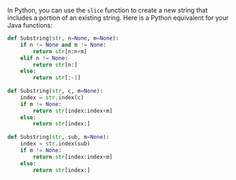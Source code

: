  In Python, you can use the `slice` function to create a new string that includes a portion of an existing string. Here is a Python equivalent for your Java functions:

```python
def Substring(str, n=None, m=None):
    if n != None and m != None:
        return str[n:n+m]
    elif n != None:
        return str[n:]
    else:
        return str[:-1]
        
def Substring(str, c, m=None):
    index = str.index(c)
    if m != None:
        return str[index:index+m]
    else:
        return str[index:]
        
def Substring(str, sub, m=None):
    index = str.index(sub)
    if m != None:
        return str[index:index+m]
    else:
        return str[index:]
```

